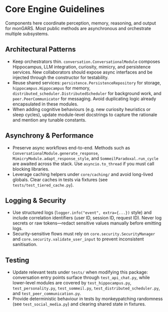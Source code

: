 # Core Engine Guidelines

Components here coordinate perception, memory, reasoning, and output for
monGARS. Most public methods are asynchronous and orchestrate multiple
subsystems.

## Architectural Patterns
- Keep orchestrators thin. `conversation.ConversationalModule` composes
  Hippocampus, LLM integration, curiosity, mimicry, and persistence services.
  New collaborators should expose async interfaces and be injected through the
  constructor for testability.
- Reuse shared services: `persistence.PersistenceRepository` for storage,
  `hippocampus.Hippocampus` for memory, `distributed_scheduler.DistributedScheduler`
  for background work, and `peer.PeerCommunicator` for messaging. Avoid
  duplicating logic already encapsulated in these modules.
- When adding cognitive behaviours (e.g. new curiosity heuristics or sleep
  cycles), update module-level docstrings to capture the rationale and mention
  any tunable constants.

## Asynchrony & Performance
- Preserve async workflows end-to-end. Methods such as
  `ConversationalModule.generate_response`, `MimicryModule.adapt_response_style`,
  and `SommeilParadoxal.run_cycle` are awaited across the stack. Use
  `asyncio.to_thread` if you must call blocking libraries.
- Leverage caching helpers under `core/caching/` and avoid long-lived globals.
  Clear caches in tests via fixtures (see `tests/test_tiered_cache.py`).

## Logging & Security
- Use structured logs (`logger.info("event", extra={...})` style) and include
  correlation identifiers (user ID, session ID, request ID). Never log secrets or
  raw tokens—redact sensitive values manually before emitting logs.
- Security-sensitive flows must rely on `core.security.SecurityManager` and
  `core.security.validate_user_input` to prevent inconsistent sanitisation.

## Testing
- Update relevant tests under `tests/` when modifying this package:
  conversation entry points surface through `test_api_chat.py`, while lower-level
  modules are covered by `test_hippocampus.py`, `test_personality.py`,
  `test_sommeil.py`, `test_distributed_scheduler.py`, and
  `test_peer_communication.py`.
- Provide deterministic behaviour in tests by monkeypatching randomness (see
  `test_social_media.py`) and clearing shared state in fixtures.
